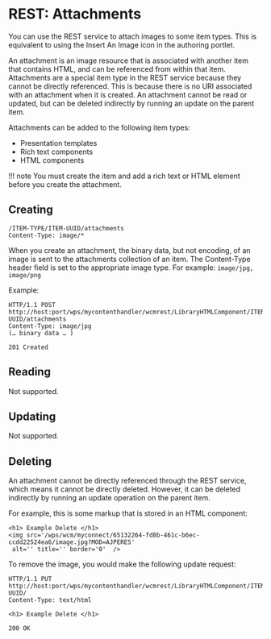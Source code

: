 # REST: Attachments

You can use the REST service to attach images to some item types. This is equivalent to using the Insert An Image icon in the authoring portlet.

An attachment is an image resource that is associated with another item that contains HTML, and can be referenced from within that item. Attachments are a special item type in the REST service because they cannot be directly referenced. This is because there is no URI associated with an attachment when it is created. An attachment cannot be read or updated, but can be deleted indirectly by running an update on the parent item.

Attachments can be added to the following item types:

-   Presentation templates
-   Rich text components
-   HTML components

!!! note
    You must create the item and add a rich text or HTML element before you create the attachment.

## Creating

```
/ITEM-TYPE/ITEM-UUID/attachments
Content-Type: image/*
```

When you create an attachment, the binary data, but not encoding, of an image is sent to the attachments collection of an item. The Content-Type header field is set to the appropriate image type. For example: `image/jpg, image/png`

Example:

```
HTTP/1.1 POST 
http://host:port/wps/mycontenthandler/wcmrest/LibraryHTMLComponent/ITEM-UUID/attachments
Content-Type: image/jpg
(… binary data … )

201 Created
```

## Reading

Not supported.

## Updating

Not supported.

## Deleting

An attachment cannot be directly referenced through the REST service, which means it cannot be directly deleted. However, it can be deleted indirectly by running an update operation on the parent item.

For example, this is some markup that is stored in an HTML component:

```
<h1> Example Delete </h1>
<img src='/wps/wcm/myconnect/65132264-fd8b-461c-b6ec-ccdd22524ea6/image.jpg?MOD=AJPERES'
 alt='' title='' border='0'  />
```

To remove the image, you would make the following update request:

```
HTTP/1.1 PUT 
http://host:port/wps/mycontenthandler/wcmrest/LibraryHTMLComponent/ITEM-UUID/
Content-Type: text/html

<h1> Example Delete </h1>

200 OK
```


